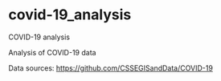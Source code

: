 # covid-19_analysis
COVID-19 analysis

Analysis of COVID-19 data

Data sources:
https://github.com/CSSEGISandData/COVID-19
